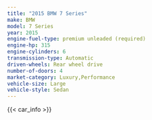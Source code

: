 ```yaml
---
title: "2015 BMW 7 Series"
make: BMW
model: 7 Series
year: 2015
engine-fuel-type: premium unleaded (required)
engine-hp: 315
engine-cylinders: 6
transmission-type: Automatic
driven-wheels: Rear wheel drive
number-of-doors: 4
market-category: Luxury,Performance
vehicle-size: Large
vehicle-style: Sedan
---
```


{{< car_info >}}
